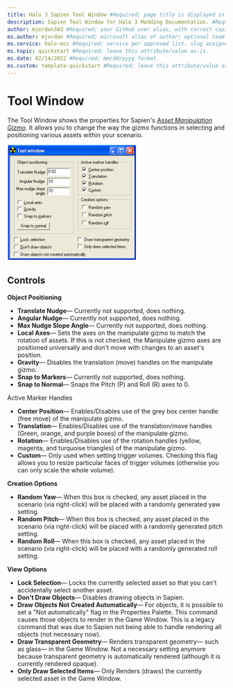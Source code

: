 ```yaml
---
title: Halo 3 Sapien Tool Window #Required; page title is displayed in search results. Include the brand.
description: Sapien Tool Window for Halo 3 Modding Documentation. #Required; article description that is displayed in search results. 
author: mjordan343 #Required; your GitHub user alias, with correct capitalization.
ms.author: mjordan #Required; microsoft alias of author; optional team alias.
ms.service: halo-mcc #Required; service per approved list. slug assigned by ACOM.
ms.topic: quickstart #Required; leave this attribute/value as-is.
ms.date: 02/14/2022 #Required; mm/dd/yyyy format.
ms.custom: template-quickstart #Required; leave this attribute/value as-is.
---
```


# Tool Window

The Tool Window shows the properties for Sapien's [*Asset Manipulation Gizmo*](AssetManipulation.md). It allows you to change the way the gizmo functions in selecting and positioning various assets within your scenario.

![View of the Tool Window within Sapien](./media/H3_Sapien_ToolWindow.png)

## Controls

**Object Positioning**

- **Translate Nudge**— Currently not supported, does nothing.
- **Angular Nudge**— Currently not supported, does nothing.
- **Max Nudge Slope Angle**— Currently not supported, does nothing.
- **Local Axes**— Sets the axes on the manipulate gizmo to match the rotation of assets. If this is not checked, the Manipulate gizmo axes are positioned universally and don't move with changes to an asset's position.
- **Gravity**— Disables the translation (move) handles on the manipulate gizmo.
- **Snap to Markers**— Currently not supported, does nothing.
- **Snap to Normal**— Snaps the Pitch (P) and Roll (R) axes to 0.

Active Marker Handles

- **Center Position**— Enables/Disables use of the grey box center handle (free move) of the manipulate gizmo.
- **Translation**— Enables/Disables use of the translation/move handles (Green, orange, and purple boxes) of the manipulate gizmo.
- **Rotation**— Enables/Disables use of the rotation handles (yellow, magenta, and turquoise triangles) of the manipulate gizmo.
- **Custom**— Only used when setting trigger volumes. Checking this flag allows you to resize particular faces of trigger volumes (otherwise you can only scale the whole volume).

**Creation Options**

- **Random Yaw**— When this box is checked, any asset placed in the scenario (via right-click) will be placed with a randomly generated yaw setting.
- **Random Pitch**— When this box is checked, any asset placed in the scenario (via right-click) will be placed with a randomly generated pitch setting.
- **Random Roll**— When this box is checked, any asset placed in the scenario (via right-click) will be placed with a randomly generated roll setting.

**View Options**

- **Lock Selection**— Locks the currently selected asset so that you can't accidentally select another asset.
- **Don't Draw Objects**— Disables drawing objects in Sapien.
- **Draw Objects Not Created Automatically**— For objects, it is possible to set a "Not automatically" flag in the Properties Palette. This command causes those objects to render in the Game Window. This is a legacy command that was due to Sapien not being able to handle rendering all objects (not necessary now).
- **Draw Transparent Geometry**— Renders transparent geometry— such as glass— in the Game Window. Not a necessary setting anymore because transparent geometry is automatically rendered (although it is currently rendered opaque).
- **Only Draw Selected Items**— Only Renders (draws) the currently selected asset in the Game Window.
